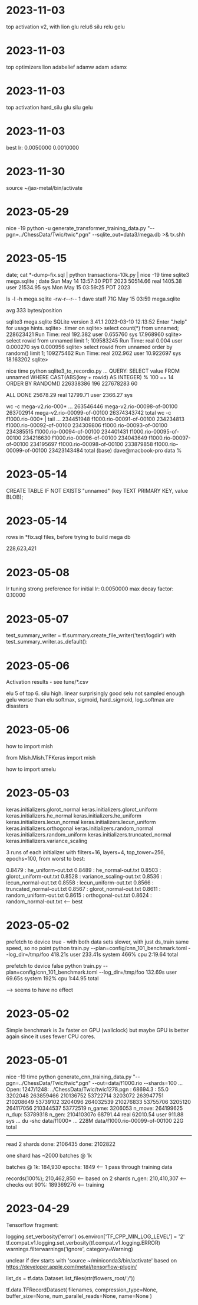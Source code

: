 
2023-11-03
==========
top activation v2, with lion
	glu
	relu6
	silu
	relu
	gelu

2023-11-03
==========
top optimizers
	lion
	adabelief
	adamw
	adam
	adamx

2023-11-03
==========
top activation
	hard_silu
	glu
	silu
	gelu

2023-11-03
==========
best lr:
	0.0050000
	0.0010000

2023-11-30
==========
source ~/jax-metal/bin/activate

2023-05-29
==========
nice -19 python -u generate_transformer_training_data.py  "--pgn=../ChessData/Twic/twic*.pgn"  --sqlite_out=data3/mega.db >& tx.shh

2023-05-15
==========

date; cat *-dump-fix.sql | python transactions-10k.py | nice -19 time sqlite3 mega.sqlite ; date
Sun May 14 13:57:30 PDT 2023
    50514.66 real      1405.38 user     21534.95 sys
Mon May 15 03:59:25 PDT 2023

ls -l -h mega.sqlite
-rw-r--r--  1 dave  staff    71G May 15 03:59 mega.sqlite

avg 333 bytes/position

sqlite3 mega.sqlite
SQLite version 3.41.1 2023-03-10 12:13:52
Enter ".help" for usage hints.
sqlite> .timer on
sqlite> select count(*) from unnamed;
228623421
Run Time: real 192.382 user 0.655760 sys 17.968960
sqlite> select rowid from unnamed limit 1;
109583245
Run Time: real 0.004 user 0.000270 sys 0.000956
sqlite> select rowid from unnamed order by random() limit 1;
109275462
Run Time: real 202.962 user 10.922697 sys 18.163202
sqlite>


nice time python sqlite3_to_recordio.py
...
QUERY:  SELECT value FROM unnamed WHERE CAST(ABS(key + rowid) AS INTEGER) % 100 == 14 ORDER BY RANDOM()
226338386 196
227678283 60

ALL DONE
    25678.29 real     12799.71 user      2366.27 sys

wc -c mega-v2.rio-000*
...
 263546446 mega-v2.rio-00098-of-00100
 263702914 mega-v2.rio-00099-of-00100
 26374343742 total
wc -c f1000.rio-000* | tail
...
 234451948 f1000.rio-00091-of-00100
 234234813 f1000.rio-00092-of-00100
 234309806 f1000.rio-00093-of-00100
 234385515 f1000.rio-00094-of-00100
 234401431 f1000.rio-00095-of-00100
 234216630 f1000.rio-00096-of-00100
 234043649 f1000.rio-00097-of-00100
 234195697 f1000.rio-00098-of-00100
 233879858 f1000.rio-00099-of-00100
 23423143484 total
(base) dave@macbook-pro data %

2023-05-14
==========


CREATE TABLE IF NOT EXISTS "unnamed" (key TEXT PRIMARY KEY, value BLOB);

2023-05-14
==========

rows in *fix.sql files, before trying to build mega db

228,623,421

2023-05-08
==========

lr tuning
strong preference for
initial lr:       0.0050000
max decay factor: 0.10000

2023-05-07
==========

test_summary_writer = tf.summary.create_file_writer('test/logdir')
with test_summary_writer.as_default():


2023-05-06
==========

Activation results - see tune/*.csv

elu 5 of top 6.
silu high.
linear surprisingly good
selu not sampled enough
gelu worse than elu
softmax, sigmoid, hard_sigmoid, log_softmax are disasters

2023-05-06
==========

how to import mish

from Mish.Mish.TFKeras import mish

how to import smelu



2023-05-03
==========

keras.initializers.glorot_normal
keras.initializers.glorot_uniform
keras.initializers.he_normal
keras.initializers.he_uniform
keras.initializers.lecun_normal
keras.initializers.lecun_uniform
keras.initializers.orthogonal
keras.initializers.random_normal
keras.initializers.random_uniform
keras.initializers.truncated_normal
keras.initializers.variance_scaling

3 runs of each initializer with filters=16, layers=4, top_tower=256, epochs=100,
from worst to best:

0.8479 : he_uniform-out.txt
0.8489 : he_normal-out.txt
0.8503 : glorot_uniform-out.txt
0.8528 : variance_scaling-out.txt
0.8536 : lecun_normal-out.txt
0.8558 : lecun_uniform-out.txt
0.8566 : truncated_normal-out.txt
0.8567 : glorot_normal-out.txt
0.8611 : random_uniform-out.txt
0.8615 : orthogonal-out.txt
0.8624 : random_normal-out.txt		<-- best

2023-05-02
==========



prefetch to device true - with both data sets slower, with just ds_train same speed, so no point
python train.py --plan=config/cnn_101_benchmark.toml --log_dir=/tmp/foo  418.21s user 233.41s system 466% cpu 2:19.64 total

prefetch to device false
python train.py --plan=config/cnn_101_benchmark.toml --log_dir=/tmp/foo  132.69s user 69.65s system 192% cpu 1:44.95 total



--> seems to have no effect


2023-05-02
==========

Simple benchmark is 3x faster on GPU (wallclock)
but maybe GPU is better again since it uses fewer CPU cores.

2023-05-01
==========

nice -19 time python generate_cnn_training_data.py "--pgn=../ChessData/Twic/twic*.pgn" --out=data/f1000.rio --shards=100
...
Open: 1247/1248: ../ChessData/Twic/twic1278.pgn : 68694.3 : 55.0
3202048 263859466 210136752 53722714
3203072 263947751 210208649 53739102
3204096 264032539 210276833 53755706
3205120 264117056 210344537 53772519
n_game:  3206053
n_move:  264199625
n_dup:  53789318
n_gen:  210410307o
    68791.44 real     62010.54 user       911.88 sys
...
du -shc data/f1000*
...
228M	data/f1000.rio-00099-of-00100
 22G	total

-----
read 2 shards
done:  2106435
done:  2102822

one shard has ~2000 batches @ 1k

batches @ 1k: 184,930
epochs: 1849 <-- 1 pass through training data



records(100%); 210,462,850  <-- based on 2 shards
n_gen:         210,410,307  <-- checks out
90%:           189369276    <-- training


2023-04-29
==========
Tensorflow fragment:

logging.set_verbosity('error')
os.environ['TF_CPP_MIN_LOG_LEVEL'] = '2'
tf.compat.v1.logging.set_verbosity(tf.compat.v1.logging.ERROR)
warnings.filterwarnings('ignore', category=Warning)

unclear if dev starts with 'source ~/miniconda3/bin/activate' based on
https://developer.apple.com/metal/tensorflow-plugin/

list_ds = tf.data.Dataset.list_files(str(flowers_root/'*/*'))

tf.data.TFRecordDataset(
    filenames,
    compression_type=None,
    buffer_size=None,
    num_parallel_reads=None,
    name=None
)
